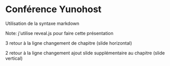 Conférence Yunohost
====
Utilisation de la syntaxe markdown 

Note: j'utilise reveal.js pour faire cette présentation

3 retour à la ligne changement de chapitre (slide horizontal)

2 retour à la ligne changement ajout slide supplémentaire au chapitre (slide vertical)

